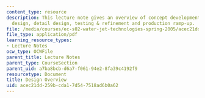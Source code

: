 ```yaml
---
content_type: resource
description: This lecture note gives an overview of concept development, system-level
  design, detail design, testing & refinement and production ramp-up.
file: /media/courses/ec-s02-water-jet-technologies-spring-2005/acec21dd259bcda17d547518ad6b0a62_MITEC_S02S05_Overview.pdf
file_type: application/pdf
learning_resource_types:
- Lecture Notes
ocw_type: OCWFile
parent_title: Lecture Notes
parent_type: CourseSection
parent_uid: a7ba8bcb-d6a7-f061-94e2-8fa39c4192f9
resourcetype: Document
title: Design Overview
uid: acec21dd-259b-cda1-7d54-7518ad6b0a62
---
```

